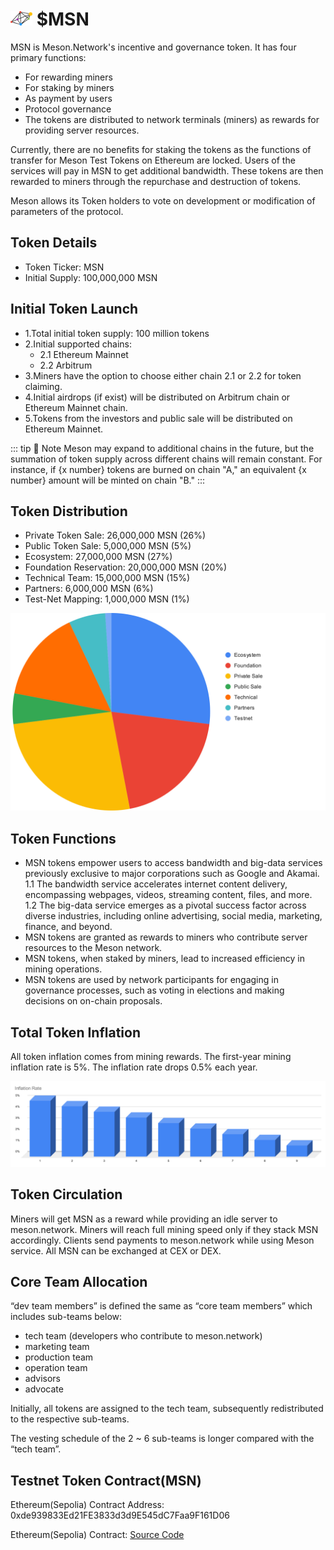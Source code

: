 # <img src="./images/msn.svg" width="35"> $MSN

MSN is Meson.Network's incentive and governance token. It has four primary functions:

- For rewarding miners
- For staking by miners
- As payment by users
- Protocol governance
- The tokens are distributed to network terminals (miners) as rewards for providing server resources.

Currently, there are no benefits for staking the tokens as the functions of transfer for Meson Test Tokens on Ethereum are locked. Users of the services will pay in MSN to get additional bandwidth. These tokens are then rewarded to miners through the repurchase and destruction of tokens.

Meson allows its Token holders to vote on development or modification of parameters of the protocol.

## Token Details

- Token Ticker: MSN
- Initial Supply: 100,000,000 MSN

## Initial Token Launch

- 1.Total initial token supply: 100 million tokens
- 2.Initial supported chains:
  - 2.1 Ethereum Mainnet
  - 2.2 Arbitrum
- 3.Miners have the option to choose either chain 2.1 or 2.2 for token claiming.
- 4.Initial airdrops (if exist) will be distributed on Arbitrum chain or Ethereum Mainnet chain.
- 5.Tokens from the investors and public sale will be distributed on Ethereum Mainnet.

::: tip 📝 Note
Meson may expand to additional chains in the future, but the summation of token supply across different chains will remain constant. For instance, if {x number} tokens are burned on chain "A," an equivalent {x number} amount will be minted on chain "B."
:::

## Token Distribution

- Private Token Sale: 26,000,000 MSN (26%)
- Public Token Sale: 5,000,000 MSN (5%)
- Ecosystem: 27,000,000 MSN (27%)
- Foundation Reservation: 20,000,000 MSN (20%)
- Technical Team: 15,000,000 MSN (15%)
- Partners: 6,000,000 MSN (6%)
- Test-Net Mapping: 1,000,000 MSN (1%)

![](./images/token/tokenomics-04.svg)

## Token Functions

- MSN tokens empower users to access bandwidth and big-data services previously exclusive to major corporations such as Google and Akamai. 1.1 The bandwidth service accelerates internet content delivery, encompassing webpages, videos, streaming content, files, and more. 1.2 The big-data service emerges as a pivotal success factor across diverse industries, including online advertising, social media, marketing, finance, and beyond.
- MSN tokens are granted as rewards to miners who contribute server resources to the Meson network.
- MSN tokens, when staked by miners, lead to increased efficiency in mining operations.
- MSN tokens are used by network participants for engaging in governance processes, such as voting in elections and making decisions on on-chain proposals.

## Total Token Inflation

All token inflation comes from mining rewards. The first-year mining inflation rate is 5%. The inflation rate drops 0.5% each year.

![inflation rate vs time](./images/token/inflation-rate-vs-time-01.svg)

## Token Circulation

Miners will get MSN as a reward while providing an idle server to meson.network. Miners will reach full mining speed only if they stack MSN accordingly. Clients send payments to meson.network while using Meson service. All MSN can be exchanged at CEX or DEX.

## Core Team Allocation

“dev team members” is defined the same as “core team members” which includes sub-teams below:

- tech team (developers who contribute to meson.network)
- marketing team
- production team
- operation team
- advisors
- advocate

Initially, all tokens are assigned to the tech team, subsequently redistributed to the respective sub-teams.

The vesting schedule of the 2 ~ 6 sub-teams is longer compared with the “tech team”.

## Testnet Token Contract(MSN)

Ethereum(Sepolia) Contract Address: 0xde939833Ed21FE3833d3d9E545dC7Faa9F161D06

Ethereum(Sepolia) Contract: [Source Code](https://sepolia.etherscan.io/token/0xde939833Ed21FE3833d3d9E545dC7Faa9F161D06)
